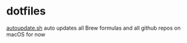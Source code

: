 # dotfiles
[autoupdate.sh](https://github.com/Qianli-Ma/dotfiles/blob/master/setup.sh) auto updates all Brew formulas and all github repos on macOS for now
